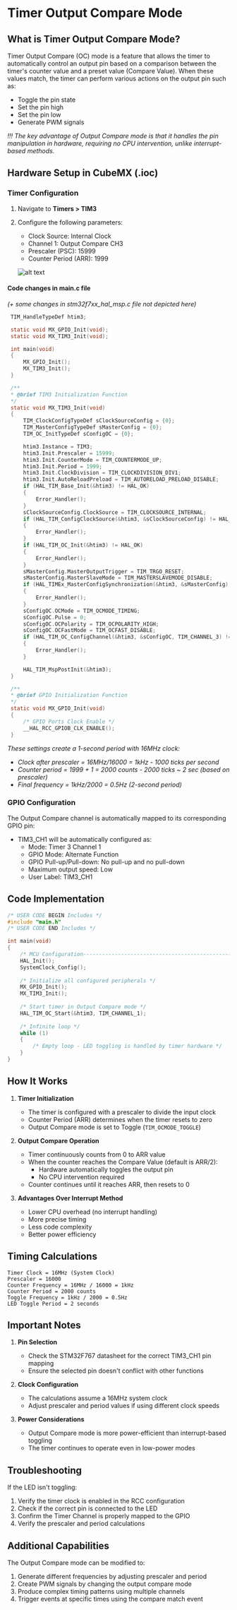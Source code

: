# Timer Output Compare Mode

## What is Timer Output Compare Mode?

Timer Output Compare (OC) mode is a feature that allows the timer to automatically control an output pin based on a comparison between the timer's counter value and a preset value (Compare Value). When these values match, the timer can perform various actions on the output pin such as:
- Toggle the pin state
- Set the pin high
- Set the pin low
- Generate PWM signals

*!!! The key advantage of Output Compare mode is that it handles the pin manipulation in hardware, requiring no CPU intervention, unlike interrupt-based methods.*

## Hardware Setup in CubeMX (.ioc)

### Timer Configuration
1. Navigate to **Timers > TIM3**
2. Configure the following parameters:
   - Clock Source: Internal Clock
   - Channel 1: Output Compare CH3
   - Prescaler (PSC): 15999
   - Counter Period (ARR): 1999

   ![alt text](docs/image.png)

#### Code changes in main.c file 
*(+ some changes in stm32f7xx_hal_msp.c file not depicted here)*  
   ```c
    TIM_HandleTypeDef htim3;

    static void MX_GPIO_Init(void);
    static void MX_TIM3_Init(void);

    int main(void)
    {
        MX_GPIO_Init();
        MX_TIM3_Init();
    }

    /**
    * @brief TIM3 Initialization Function
    */
    static void MX_TIM3_Init(void)
    {
        TIM_ClockConfigTypeDef sClockSourceConfig = {0};
        TIM_MasterConfigTypeDef sMasterConfig = {0};
        TIM_OC_InitTypeDef sConfigOC = {0};

        htim3.Instance = TIM3;
        htim3.Init.Prescaler = 15999;
        htim3.Init.CounterMode = TIM_COUNTERMODE_UP;
        htim3.Init.Period = 1999;
        htim3.Init.ClockDivision = TIM_CLOCKDIVISION_DIV1;
        htim3.Init.AutoReloadPreload = TIM_AUTORELOAD_PRELOAD_DISABLE;
        if (HAL_TIM_Base_Init(&htim3) != HAL_OK)
        {
            Error_Handler();
        }
        sClockSourceConfig.ClockSource = TIM_CLOCKSOURCE_INTERNAL;
        if (HAL_TIM_ConfigClockSource(&htim3, &sClockSourceConfig) != HAL_OK)
        {
            Error_Handler();
        }
        if (HAL_TIM_OC_Init(&htim3) != HAL_OK)
        {
            Error_Handler();
        }
        sMasterConfig.MasterOutputTrigger = TIM_TRGO_RESET;
        sMasterConfig.MasterSlaveMode = TIM_MASTERSLAVEMODE_DISABLE;
        if (HAL_TIMEx_MasterConfigSynchronization(&htim3, &sMasterConfig) != HAL_OK)
        {
            Error_Handler();
        }
        sConfigOC.OCMode = TIM_OCMODE_TIMING;
        sConfigOC.Pulse = 0;
        sConfigOC.OCPolarity = TIM_OCPOLARITY_HIGH;
        sConfigOC.OCFastMode = TIM_OCFAST_DISABLE;
        if (HAL_TIM_OC_ConfigChannel(&htim3, &sConfigOC, TIM_CHANNEL_3) != HAL_OK)
        {
            Error_Handler();
        }

        HAL_TIM_MspPostInit(&htim3);
    }

    /**
    * @brief GPIO Initialization Function
    */
    static void MX_GPIO_Init(void)
    {
        /* GPIO Ports Clock Enable */
        __HAL_RCC_GPIOB_CLK_ENABLE();
    }
   ```
   
   *These settings create a 1-second period with 16MHz clock:*
   - *Clock after prescaler = 16MHz/16000 = 1kHz - 1000 ticks per second*
   - *Counter period = 1999 + 1 = 2000 counts - 2000 ticks ~ 2 sec (based on prescaler)*
   - *Final frequency = 1kHz/2000 = 0.5Hz (2-second period)*

### GPIO Configuration
The Output Compare channel is automatically mapped to its corresponding GPIO pin:
- TIM3_CH1 will be automatically configured as:
  - Mode: Timer 3 Channel 1
  - GPIO Mode: Alternate Function
  - GPIO Pull-up/Pull-down: No pull-up and no pull-down
  - Maximum output speed: Low
  - User Label: TIM3_CH1

## Code Implementation

```c
/* USER CODE BEGIN Includes */
#include "main.h"
/* USER CODE END Includes */

int main(void)
{
    /* MCU Configuration--------------------------------------------------------*/
    HAL_Init();
    SystemClock_Config();
    
    /* Initialize all configured peripherals */
    MX_GPIO_Init();
    MX_TIM3_Init();
    
    /* Start timer in Output Compare mode */
    HAL_TIM_OC_Start(&htim3, TIM_CHANNEL_1);
    
    /* Infinite loop */
    while (1)
    {
        /* Empty loop - LED toggling is handled by timer hardware */
    }
}
```

## How It Works

1. **Timer Initialization**
   - The timer is configured with a prescaler to divide the input clock
   - Counter Period (ARR) determines when the timer resets to zero
   - Output Compare mode is set to Toggle (`TIM_OCMODE_TOGGLE`)

2. **Output Compare Operation**
   - Timer continuously counts from 0 to ARR value
   - When the counter reaches the Compare Value (default is ARR/2):
     - Hardware automatically toggles the output pin
     - No CPU intervention required
   - Counter continues until it reaches ARR, then resets to 0

3. **Advantages Over Interrupt Method**
   - Lower CPU overhead (no interrupt handling)
   - More precise timing
   - Less code complexity
   - Better power efficiency

## Timing Calculations

```
Timer Clock = 16MHz (System Clock)
Prescaler = 16000
Counter Frequency = 16MHz / 16000 = 1kHz
Counter Period = 2000 counts
Toggle Frequency = 1kHz / 2000 = 0.5Hz
LED Toggle Period = 2 seconds
```

## Important Notes

1. **Pin Selection**
   - Check the STM32F767 datasheet for the correct TIM3_CH1 pin mapping
   - Ensure the selected pin doesn't conflict with other functions

2. **Clock Configuration**
   - The calculations assume a 16MHz system clock
   - Adjust prescaler and period values if using different clock speeds

3. **Power Considerations**
   - Output Compare mode is more power-efficient than interrupt-based toggling
   - The timer continues to operate even in low-power modes

## Troubleshooting

If the LED isn't toggling:
1. Verify the timer clock is enabled in the RCC configuration
2. Check if the correct pin is connected to the LED
3. Confirm the Timer Channel is properly mapped to the GPIO
4. Verify the prescaler and period calculations

## Additional Capabilities

The Output Compare mode can be modified to:
1. Generate different frequencies by adjusting prescaler and period
2. Create PWM signals by changing the output compare mode
3. Produce complex timing patterns using multiple channels
4. Trigger events at specific times using the compare match event
